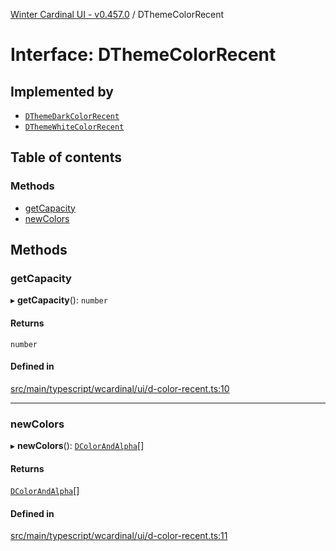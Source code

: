 [Winter Cardinal UI - v0.457.0](../index.md) / DThemeColorRecent

# Interface: DThemeColorRecent

## Implemented by

- [`DThemeDarkColorRecent`](../classes/DThemeDarkColorRecent.md)
- [`DThemeWhiteColorRecent`](../classes/DThemeWhiteColorRecent.md)

## Table of contents

### Methods

- [getCapacity](DThemeColorRecent.md#getcapacity)
- [newColors](DThemeColorRecent.md#newcolors)

## Methods

### getCapacity

▸ **getCapacity**(): `number`

#### Returns

`number`

#### Defined in

[src/main/typescript/wcardinal/ui/d-color-recent.ts:10](https://github.com/winter-cardinal/winter-cardinal-ui/blob/v0.457.0/src/main/typescript/wcardinal/ui/d-color-recent.ts#L10)

___

### newColors

▸ **newColors**(): [`DColorAndAlpha`](DColorAndAlpha.md)[]

#### Returns

[`DColorAndAlpha`](DColorAndAlpha.md)[]

#### Defined in

[src/main/typescript/wcardinal/ui/d-color-recent.ts:11](https://github.com/winter-cardinal/winter-cardinal-ui/blob/v0.457.0/src/main/typescript/wcardinal/ui/d-color-recent.ts#L11)
